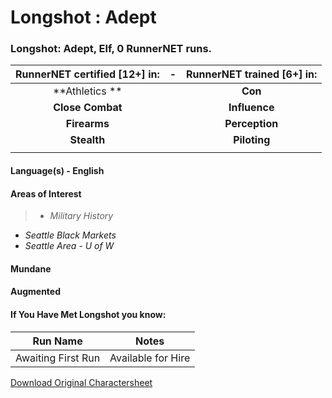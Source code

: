 # Longshot : Adept

### Longshot: Adept, Elf, 0 RunnerNET runs.

> 

| RunnerNET certified [12+] in:|-| RunnerNET trained [6+] in:|
| :-: |:-: |:-:|
| **Athletics **||**Con** |
| **Close Combat**|| **Influence** |
| **Firearms**|| **Perception**|
| **Stealth**|| **Piloting**| 
||  


#### Language(s) - English
#### Areas of Interest
> - *Military History*
- *Seattle Black Markets*
- *Seattle Area - U of W*


#### Mundane
#### Augmented
#### If You Have Met Longshot you know:
> 

| Run Name| Notes|
| ----------- | ----------- |
| Awaiting First Run | Available for Hire |

[Download Original Charactersheet](./assets/Longshot.pdf)
